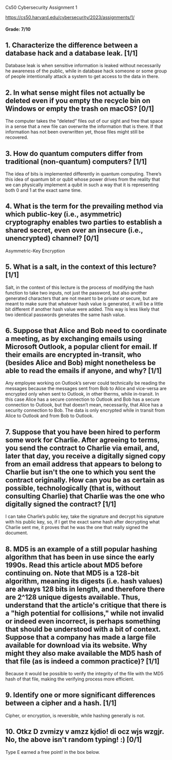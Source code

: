 Cs50 Cybersecurity Assignment 1

https://cs50.harvard.edu/cybersecurity/2023/assignments/1/

#### Grade: 7/10

## 1. Characterize the difference between a database hack and a database leak. [1/1]
Database leak is when sensitive information is leaked without necessarily he awareness of the public, while in database hack someone or some group of people intentionally attack a system to get access to the data in there.
 
## 2. In what sense might files not actually be deleted even if you empty the recycle bin on Windows or empty the trash on macOS? [0/1]
The computer takes the “deleted” files out of our sight and free that space in a sense that a new file can overwrite the information that is there. If that information has not been overwritten yet, those files might still be recovered.
 
## 3. How do quantum computers differ from traditional (non-quantum) computers? [1/1]
The idea of bits is implemented differently in quantum computing. There’s this idea of quantum bit or qubit whose power drives from the reality that we can physically implement a qubit in such a way that it is representing both 0 and 1 at the exact same time. 
 
## 4. What is the term for the prevailing method via which public-key (i.e., asymmetric) cryptography enables two parties to establish a shared secret, even over an insecure (i.e., unencrypted) channel? [0/1]
Asymmetric-Key Encryption
 
## 5. What is a salt, in the context of this lecture? [1/1]
Salt, in the context of this lecture is the process of modifying the hash function to take two inputs, not just the password, but also another generated characters that are not meant to be private or secure, but are meant to make sure that whatever hash value is generated, it will be a little bit different if another hash value were added. This way is less likely that two identical passwords generates the same hash value.
 
## 6. Suppose that Alice and Bob need to coordinate a meeting, as by exchanging emails using Microsoft Outlook, a popular client for email. If their emails are encrypted in-transit, who (besides Alice and Bob) might nonetheless be able to read the emails if anyone, and why? [1/1]
Any employee working on Outlook’s server could technically be reading the messages because the messages sent from Bob to Alice and vice-versa are encrypted only when sent to Outlook, in other therms, while in-transit. In this case Alice has a secure connection to Outlook and Bob has a secure connection to Outlook, but that doesn’t mean, necessarily, that Alice has a security connection to Bob. The data is only encrypted while in transit from Alice to Outlook and from Bob to Outlook.
 
## 7. Suppose that you have been hired to perform some work for Charlie. After agreeing to terms, you send the contract to Charlie via email, and, later that day, you receive a digitally signed copy from an email address that appears to belong to Charlie but isn't the one to which you sent the contract originally. How can you be as certain as possible, technologically (that is, without consulting Charlie) that Charlie was the one who digitally signed the contract? [1/1]
I can take Charlie’s public key, take the signature and decrypt his signature with his public key, so, if I get the exact same hash after decrypting what Charlie sent me, it proves that he was the one that really signed the document.
 
## 8. MD5 is an example of a still popular hashing algorithm that has been in use since the early 1990s. Read this article about MD5 before continuing on. Note that MD5 is a 128-bit algorithm, meaning its digests (i.e. hash values) are always 128 bits in length, and therefore there are 2^128 unique digests available. Thus, understand that the article's critique that there is a "high potential for collisions," while not invalid or indeed even incorrect, is perhaps something that should be understood with a bit of context. Suppose that a company has made a large file available for download via its website. Why might they also make available the MD5 hash of that file (as is indeed a common practice)? [1/1]
Because it would be possible to verify the integrity of the file with the MD5 hash of that file, making the verifying process more efficient.
 
## 9. Identify one or more significant differences between a cipher and a hash. [1/1]
Cipher, or encryption, is reversible, while hashing generally is not.
 
## 10. Otkz D zvmizy v amzz kjdio! di ocz wjs wzgjr. No, the above isn't random typing! :) [0/1]
Type E earned a free point! in the box below.